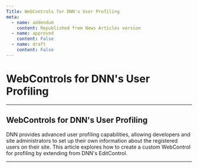 ```yaml
---
Title: WebControls for DNN's User Profiling
meta:
  - name: addendum
    content: Republished from News Articles version
  - name: approved
    content: False
  - name: draft
    content: False
---
```

# WebControls for DNN's User Profiling

---
## WebControls for DNN's User Profiling


DNN provides advanced user profiling capabilities, allowing developers and site administrators to set up their own information about the registered users on their site. This article explores how to create a custom WebControl for profiling by extending from DNN's EditControl.


<script src="/DesktopModules/itcMetaPost/js/mg.js" type="text/javascript"></script>


---
